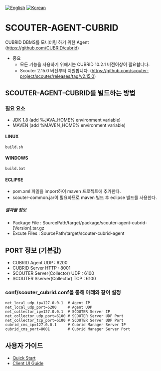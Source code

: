 [![English](https://img.shields.io/badge/language-English-orange.svg)](README.md) [![Korean](https://img.shields.io/badge/language-Korean-blue.svg)](README_KR.md)
# SCOUTER-AGENT-CUBRID
CUBRID DBMS를 모니터링 하기 위한 Agent (https://github.com/CUBRID/cubrid)

 * 중요
   - 모든 기능을 사용하기 위해서는 CUBRID 10.2.1 버전이상이 필요합니다.
   - Scouter 2.15.0 버전부터 지원합니다.
     (https://github.com/scouter-project/scouter/releases/tag/v2.15.0)

## SCOUTER-AGENT-CUBRID를 빌드하는 방법

### 필요 요소

- JDK 1.8 (add %JAVA_HOME% environment variable)
- MAVEN (add %MAVEN_HOME% environment variable)

#### LINUX
```
build.sh
```
#### WINDOWS
```
build.bat
```

#### ECLIPSE
- pom.xml 파일을 import하여 maven 프로젝트에 추가한다.
- scouter-common.jar이 필요하므로 maven 빌드 후 eclipse 빌드를 사용한다.

##### 결과물 정보
- Package File : SourcePath/target/package/scouter-agent-cubrid-[Version].tar.gz
- Excute Files : SourcePath/target/scouter-cubrid-agent

## PORT 정보 (기본값)

- CUBRID Agent UDP : 6200 
- CUBRID Server HTTP : 8001
- SCOUTER Server(Collector) UDP : 6100
- SCOUTER Sserver(Collector) TCP : 6100

### conf/scouter_cubrid.conf을 통해 아래와 같이 설정
```
net_local_udp_ip=127.0.0.1  # Agent IP
net_local_udp_port=6200     # Agent UDP
net_collector_ip=127.0.0.1  # SCOUTER Server IP
net_collector_udp_port=6100 # SCOUTER Server UDP Port
net_collector_tcp_port=6100 # SCOUTER Server UDP Port
cubrid_cms_ip=127.0.0.1     # Cubrid Manager Server IP
cubrid_cms_port=8001        # Cubrid Manager Server Port
```
## 사용자 가이드
- [Quick Start](documents/quick_start.md)
- [Client UI Guide](documents/client_guide.md)

